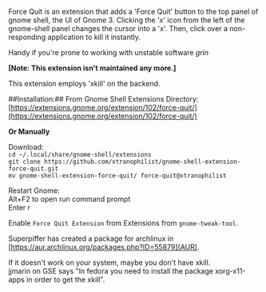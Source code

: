 

Force Quit is an extension that adds a 'Force Quit' button to the top panel of gnome shell, the UI of Gnome 3. Clicking the 'x' icon from the left of the gnome-shell panel changes the cursor into a 'x'. Then, click over a non-responding application to kill it instantly.

Handy if you're prone to working with unstable software *grin*

**[Note: This extension isn't maintained any more.]**

This extension employs 'xkill' on the backend.

##Installation:##
From Gnome Shell Extensions Directory:  
[https://extensions.gnome.org/extension/102/force-quit/](https://extensions.gnome.org/extension/102/force-quit/)

**Or Manually**

Download:  
`cd ~/.local/share/gnome-shell/extensions`  
`git clone https://github.com/xtranophilist/gnome-shell-extension-force-quit.git`  
`mv gnome-shell-extension-force-quit/ force-quit@xtranophilist`  

Restart Gnome:  
Alt+F2 to open run command prompt   
Enter r  

Enable `Force Quit Extension` from Extensions from `gnome-tweak-tool`.  

Superpiffer has created a package for archlinux in [https://aur.archlinux.org/packages.php?ID=55879](AUR).  

If it doesn't work on your system, maybe you don't have xkill.  
jjmarin on GSE says "In fedora you need to install the package xorg-x11-apps in order to get the xkill".  
